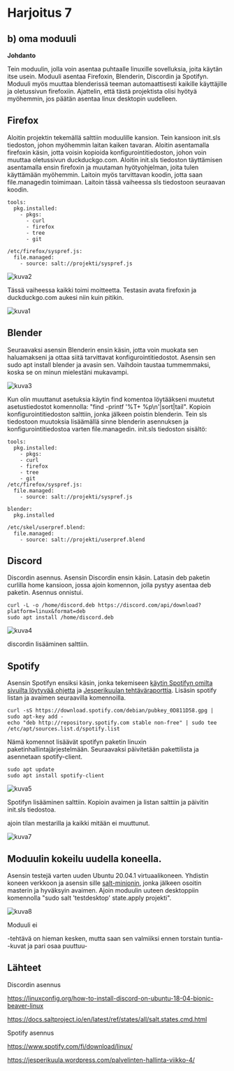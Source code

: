 # Harjoitus 7

## b) oma moduuli

**Johdanto**

Tein moduulin, jolla voin asentaa puhtaalle linuxille sovelluksia, joita käytän itse usein. Moduuli asentaa Firefoxin, Blenderin, Discordin ja Spotifyn. Moduuli myös muuttaa blenderissä teeman automaattisesti kaikille käyttäjille ja oletussivun firefoxiin. Ajattelin, että tästä projektista olisi hyötyä myöhemmin, jos päätän asentaa linux desktopin uudelleen. 

## Firefox

Aloitin projektin tekemällä salttiin moduulille kansion. Tein kansioon init.sls tiedoston, johon myöhemmin laitan kaiken tavaran. Aloitin asentamalla firefoxin käsin, jotta voisin kopioida konfigurointitiedoston, johon voin muuttaa oletussivun duckduckgo.com. Aloitin init.sls tiedoston täyttämisen asentamalla ensin firefoxin ja muutaman hyötyohjelman, joita tulen käyttämään myöhemmin. Laitoin myös tarvittavan koodin, jotta saan file.managedin toimimaan. Laitoin tässä vaiheessa sls tiedostoon seuraavan koodin.

	tools:
	  pkg.installed:
	    - pkgs:
	      - curl
   	      - firefox
	      - tree
	      - git
	      
	/etc/firefox/syspref.js:
  	  file.managed:
 	    - source: salt://projekti/syspref.js

![kuva2](/images/kuva2.png)

Tässä vaiheessa kaikki toimi moitteetta. Testasin avata firefoxin ja duckduckgo.com aukesi niin kuin pitikin. 

![kuva1](/images/kuva3.png)

## Blender

Seuraavaksi asensin Blenderin ensin käsin, jotta voin muokata sen haluamakseni ja ottaa siitä tarvittavat konfigurointitiedostot. Asensin sen sudo apt install blender ja avasin sen. Vaihdoin taustaa tummemmaksi, koska se on minun mielestäni mukavampi. 

![kuva3](images/kuva4.png)

Kun olin muuttanut asetuksia käytin find komentoa löytääkseni muutetut asetustiedostot komennolla: "find -printf '%T+ %p\n'|sort|tail". Kopioin konfigurointitiedoston salttiin, jonka jälkeen poistin blenderin. Tein sls tiedostoon muutoksia lisäämällä sinne blenderin asennuksen ja konfigurointitiedostoa varten file.managedin. init.sls tiedoston sisältö:

	tools:
	  pkg.installed:
	    - pkgs:
	    - curl
	    - firefox
	    - tree
	    - git
	/etc/firefox/syspref.js:
	  file.managed:
	    - source: salt://projekti/syspref.js

	blender:
	  pkg.installed
  
	/etc/skel/userpref.blend:
	  file.managed:
	    - source: salt://projekti/userpref.blend
	    
## Discord

Discordin asennus. Asensin Discordin ensin käsin. Latasin deb paketin curlilla home kansioon, jossa ajoin komennon, jolla pystyy asentaa deb paketin. Asennus onnistui.

	curl -L -o /home/discord.deb https://discord.com/api/download?platform=linux&format=deb
	sudo apt install /home/discord.deb

![kuva4](/images/kuva6.png)

discordin lisääminen salttiin. 

## Spotify

Asensin Spotifyn ensiksi käsin, jonka tekemiseen [käytin Spotifyn omilta sivuilta löytyvää ohjetta](https://www.spotify.com/fi/download/linux/) ja [Jesperikuulan tehtäväraporttia](https://jesperikuula.wordpress.com/palvelinten-hallinta-viikko-4/). Lisäsin spotify listan ja avaimen seuraavilla komennoilla.

	curl -sS https://download.spotify.com/debian/pubkey_0D811D58.gpg | sudo apt-key add - 
	echo "deb http://repository.spotify.com stable non-free" | sudo tee /etc/apt/sources.list.d/spotify.list
	
Nämä komennot lisäävät spotifyn paketin linuxin paketinhallintajärjestelmään. Seuraavaksi päivitetään pakettilista ja asennetaan spotify-client.

	sudo apt update
	sudo apt install spotify-client
	
![kuva5](/images/kuva5.png)

Spotifyn lisääminen salttiin. Kopioin avaimen ja listan salttiin ja päivitin init.sls tiedostoa. 


ajoin tilan mestarilla ja kaikki mitään ei muuttunut. 

![kuva7](/images/kuva7.png)

## Moduulin kokeilu uudella koneella. 

Asensin testejä varten uuden Ubuntu 20.04.1 virtuaalikoneen. Yhdistin koneen verkkoon ja asensin sille [salt-minionin](https://repo.saltproject.io/#ubuntu), jonka jälkeen osoitin masterin ja hyväksyin avaimen. Ajoin moduulin uuteen desktoppiin komennolla "sudo salt 'testdesktop' state.apply projekti".

![kuva8](/images/kuva8.png)

Moduuli ei 

-tehtävä on hieman kesken, mutta saan sen valmiiksi ennen torstain tuntia- -kuvat ja pari osaa puuttuu-

## Lähteet

Discordin asennus

https://linuxconfig.org/how-to-install-discord-on-ubuntu-18-04-bionic-beaver-linux

https://docs.saltproject.io/en/latest/ref/states/all/salt.states.cmd.html

Spotify asennus

https://www.spotify.com/fi/download/linux/

https://jesperikuula.wordpress.com/palvelinten-hallinta-viikko-4/
